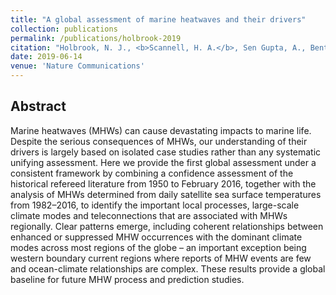 ```yaml
---
title: "A global assessment of marine heatwaves and their drivers"
collection: publications
permalink: /publications/holbrook-2019
citation: "Holbrook, N. J., <b>Scannell, H. A.</b>, Sen Gupta, A., Benthuysen, J. A., Feng, M., Oliver, E. C. J., Alexander, L. V., Burrows, M. T., Donat, M. G., Hobday, A. J., Moore, P. J., Perkins-Kirkpatrick, S. E., Smale, D. A., Straub, S. C., & Wernberg, T. (2019), A global assessment of marine heatwaves and their drivers, <i>Nat. Commun.</i>, 10: 2624, DOI: <a href='https://doi.org/10.1038/s41467-019-10206-z' target='_blank'>10.1038/s41467-019-10206-z</a>"
date: 2019-06-14
venue: 'Nature Communications'
---
```



## Abstract
Marine heatwaves (MHWs) can cause devastating impacts to marine life. Despite the serious consequences of MHWs, our understanding of their drivers is largely based on isolated case studies rather than any systematic unifying assessment. Here we provide the first global assessment under a consistent framework by combining a confidence assessment of the historical refereed literature from 1950 to February 2016, together with the analysis of MHWs determined from daily satellite sea surface temperatures from 1982–2016, to identify the important local processes, large-scale climate modes and teleconnections that are associated with MHWs regionally. Clear patterns emerge, including coherent relationships between enhanced or suppressed MHW occurrences with the dominant climate modes across most regions of the globe – an important exception being western boundary current regions where reports of MHW events are few and ocean-climate relationships are complex. These results provide a global baseline for future MHW process and prediction studies.
